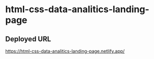 # html-css-data-analitics-landing-page

## Deployed URL
https://html-css-data-analitics-landing-page.netlify.app/
